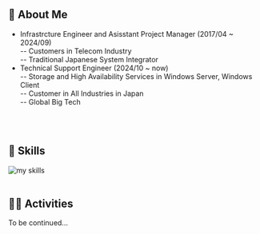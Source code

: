 <!-- 1. GitHub usernameを変更 -->
<!-- 
<div align="right">
   <img src="https://komarev.com/ghpvc/?username=username" />
</div>
-->

<!-- 2. プロフィールや連絡先を変更 -->
## 🍎 About Me
- Infrastrcture Engineer and Asisstant Project Manager (2017/04 ~ 2024/09) <br>
  -- Customers in Telecom Industry <br>
  -- Traditional Japanese System Integrator <br>
- Technical Support Engineer (2024/10 ~ now) <br>
  -- Storage and High Availability Services in Windows Server, Windows Client <br>
  -- Customer in All Industries in Japan <br>
  -- Global Big Tech  <br>
<br>
<br>

<!-- 3. 好きな技術スタックに変更 -->
<!-- ライトモート：theme=light, ダークモート：theme=dark -->
<!-- アイコンの選択肢一覧：https://arc.net/l/quote/zizyykfh -->
## 🌱 Skills
<img alt="my skills" src="https://skillicons.dev/icons?theme=dark&perline=7&i=aws,azure,docker,terraform" />
<br>
<br>

<!-- 4. GitHub usernameを変更, 2箇所 -->
<!-- ライトモート：theme=light, ダークモート：theme=vue-dark  -->
## 🏃‍♀️ Activities
To be continued...


<!--
This repository is a ✨ _special_ ✨ repository because its `README.md` (this file) appears on your GitHub profile.

Here are some ideas to get you started:

- 🔭 I’m currently working on ...
- 🌱 I’m currently learning ...
- 👯 I’m looking to collaborate on ...
- 🤔 I’m looking for help with ...
- 💬 Ask me about ...
- 📫 How to reach me: ...
- 😄 Pronouns: ...
- ⚡ Fun fact: ...
-->

